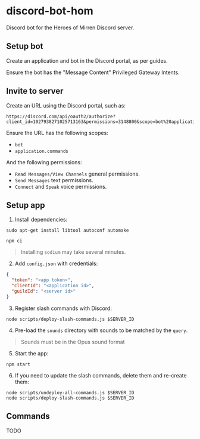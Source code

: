# discord-bot-hom

Discord bot for the Heroes of Mirren Discord server.


## Setup bot

Create an application and bot in the Discord portal, as per guides.

Ensure the bot has the "Message Content" Privileged Gateway Intents.


## Invite to server

Create an URL using the Discord portal, such as:

```
https://discord.com/api/oauth2/authorize?client_id=1027938271025713163&permissions=3148800&scope=bot%20applications.commands
```

Ensure the URL has the following scopes:

* `bot`
* `application.commands`

And the following permissions:

* `Read Messages/View Channels` general permissions.
* `Send Messages` text permissions.
* `Connect` and `Speak` voice permissions.


## Setup app

1. Install dependencies:

```
sudo apt-get install libtool autoconf automake
```

```
npm ci
```

> Installing `sodium` may take several minutes.

2. Add `config.json` with credentials:

```json
{
  "token": "<app token>",
  "clientId": "<application id>",
  "guildId": "<server id>"
}
```

3. Register slash commands with Discord:

```
node scripts/deploy-slash-commands.js $SERVER_ID
```

4. Pre-load the `sounds` directory with sounds to be matched by the `query`.

> Sounds must be in the Opus sound format

5. Start the app:

```
npm start
```

6. If you need to update the slash commands, delete them and re-create them:

```
node scripts/undeploy-all-commands.js $SERVER_ID
node scripts/deploy-slash-commands.js $SERVER_ID
```


## Commands

TODO

